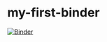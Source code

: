 # my-first-binder
[![Binder](https://mybinder.org/badge_logo.svg)](https://mybinder.org/v2/gh/SanyukthaPrabhu/my-first-binder/HEAD)
